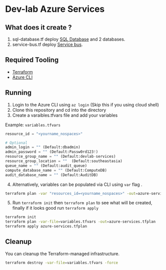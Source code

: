 # Dev-lab Azure Services

## What does it create ?

1. sql-database.tf deploy [SQL Database](https://azure.microsoft.com/en-us/services/sql-database/) and 2 databases.
2. service-bus.tf deploy [Service bus](https://azure.microsoft.com/en-us/services/service-bus/).

## Required Tooling

- [Terraform](https://www.terraform.io/)
- [Azure CLI](https://docs.microsoft.com/en-us/cli/azure/install-azure-cli?view=azure-cli-latest)

## Running

1. Login to the Azure CLI using `az login` (Skip this if you using cloud shell)
2. Clone this repository and cd into the directory
3. Create a varaibles.tfvars file and add your variables

Example: `variables.tfvars`

```tf
resource_id = "<yourname_nospaces>"

# Optional
admin_login = "" (Default:dbadmin)
admin_password = "" (Default:Passw0rd123!)
resource_group_name = "" (Default:devlab-services)
resource_group_location = ""  (Default:southeastasia)
queue_name = "" (Default:audit_queue)
compute_database_name = "" (Default:ComputeDB)
audit_database_name = "" (Default:AuditDB)
```

4. Alternatively, variables can be populated via CLI using `var` flag .

```sh
terraform plan -var "resources_id=<yourname_nospaces>" -out=azure-services.tfplan
```

5. Run `terraform init` then `terraform plan` to see what will be created, finally if it looks good run `terraform apply`

```sh
terraform init
terraform plan -var-file=variables.tfvars -out=azure-services.tfplan
terraform apply azure-services.tfplan
```

## Cleanup

You can cleanup the Terraform-managed infrastructure.

```sh
terraform destroy -var-file=variables.tfvars -force
```
